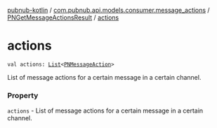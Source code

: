 [pubnub-kotlin](../../index.md) / [com.pubnub.api.models.consumer.message_actions](../index.md) / [PNGetMessageActionsResult](index.md) / [actions](./actions.md)

# actions

`val actions: `[`List`](https://kotlinlang.org/api/latest/jvm/stdlib/kotlin.collections/-list/index.html)`<`[`PNMessageAction`](../-p-n-message-action/index.md)`>`

List of message actions for a certain message in a certain channel.

### Property

`actions` - List of message actions for a certain message in a certain channel.